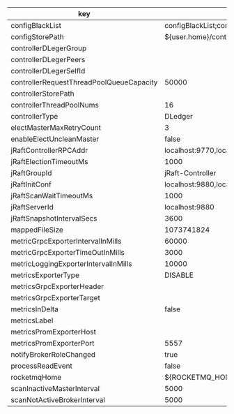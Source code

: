 |key|value|important|description|
|---|---|---|---|
|configBlackList|configBlackList;configStorePath|||
|configStorePath|${user.home}/controller/controller.properties|||
|controllerDLegerGroup||||
|controllerDLegerPeers||||
|controllerDLegerSelfId||||
|controllerRequestThreadPoolQueueCapacity|50000|||
|controllerStorePath||||
|controllerThreadPoolNums|16|||
|controllerType|DLedger|||
|electMasterMaxRetryCount|3|||
|enableElectUncleanMaster|false|||
|jRaftControllerRPCAddr|localhost:9770,localhost:9771,localhost:9772|||
|jRaftElectionTimeoutMs|1000|||
|jRaftGroupId|jRaft-Controller|||
|jRaftInitConf|localhost:9880,localhost:9881,localhost:9882|||
|jRaftScanWaitTimeoutMs|1000|||
|jRaftServerId|localhost:9880|||
|jRaftSnapshotIntervalSecs|3600|||
|mappedFileSize|1073741824|||
|metricGrpcExporterIntervalInMills|60000|||
|metricGrpcExporterTimeOutInMills|3000|||
|metricLoggingExporterIntervalInMills|10000|||
|metricsExporterType|DISABLE|||
|metricsGrpcExporterHeader||||
|metricsGrpcExporterTarget||||
|metricsInDelta|false|||
|metricsLabel||||
|metricsPromExporterHost||||
|metricsPromExporterPort|5557|||
|notifyBrokerRoleChanged|true|||
|processReadEvent|false|||
|rocketmqHome|${ROCKETMQ_HOME}|||
|scanInactiveMasterInterval|5000|||
|scanNotActiveBrokerInterval|5000|||
